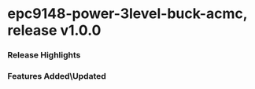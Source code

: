 # epc9148-power-3level-buck-acmc, release v1.0.0

### Release Highlights



### Features Added\Updated



